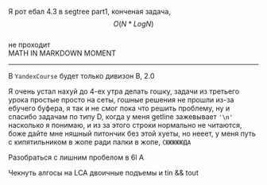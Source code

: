 Я рот ебал 4.3 в segtree part1, конченая задача,   
$$ O(N * LogN) $$  
не проходит  
MATH IN MARKDOWN MOMENT

***

В `YandexCourse` будет только дивизон B, 2.0

Я очень устал нахуй до 4-ех утра делать гошку, задачи из третьего урока простые просто на сеты, гошные решения не прошли из-за ебучего буфера, я так и не смог пока что решить проблему, ну и спасибо задачам по типу D, когда у меня getline зажевывает `'\n'` насколько я понимаю, и из за этого строки нормально не читаются, боже дайте мне няшный питончик без этой хуеты, но нееет, у меня путь с кипятильником в жопе ради палки в жопе, `СЮЮЮЮЮДА`

Разобраться с лишним пробелом в 6l A  

Чекнуть алгосы на LCA двоичные подъемы и tin && tout